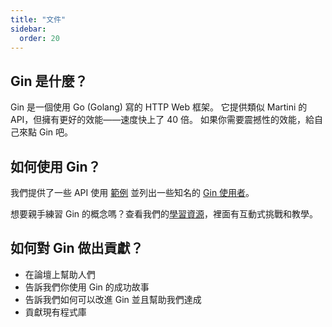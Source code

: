 ```yaml
---
title: "文件"
sidebar:
  order: 20
---
```


## Gin 是什麼？

Gin 是一個使用 Go (Golang) 寫的 HTTP Web 框架。
它提供類似 Martini 的 API，但擁有更好的效能——速度快上了 40 倍。
如果你需要震撼性的效能，給自己來點 Gin 吧。

## 如何使用 Gin？

我們提供了一些 API 使用 [範例](https://github.com/gin-gonic/examples) 並列出一些知名的 [Gin 使用者](./users)。

想要親手練習 Gin 的概念嗎？查看我們的[學習資源](./learning-resources)，裡面有互動式挑戰和教學。

## 如何對 Gin 做出貢獻？

- 在論壇上幫助人們
- 告訴我們你使用 Gin 的成功故事
- 告訴我們如何可以改進 Gin 並且幫助我們達成
- 貢獻現有程式庫
